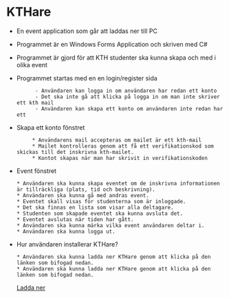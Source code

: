 # KTHare

* En event application som går att laddas ner till PC 
* Programmet är en Windows Forms Application och  skriven med C# 
* Programmet är gjord för att KTH studenter ska kunna skapa och med i olika event  

* Programmet startas med en en login/register sida

            - Användaren kan logga in om användaren har redan ett konto
            - Det ska inte gå att klicka på logga in om man inte skriver ett kth mail 
            - Användaren kan skapa ett konto om användaren inte redan har ett 

* Skapa ett konto fönstret

           * Användarens mail accepteras om mailet är ett kth-mail
           * Mailet kontrolleras genom att få ett verifikationskod som skickas till det inskrivna kth-mailet.
           * Kontot skapas när man har skrivit in verifikationskoden 

* Event fönstret

      * Användaren ska kunna skapa eventet om de inskrivna informationen är tillräckliga (plats, tid och beskrivning). 
      * Användaren ska kunna gå med andras event.
      * Eventet skall visas för studenterna som är inloggade. 
      * Det ska finnas en lista som visar alla deltagare.
      * Studenten som skapade eventet ska kunna avsluta det.
      * Eventet avslutas när tiden har gått.
      * Användaren ska kunna märka vilka event användaren deltar i.
      * Användaren ska kunna logga ut.
              
              
* Hur användaren installerar KTHare?

      * Användaren ska kunna ladda ner KTHare genom att klicka på den länken som bifogad nedan.
      * Användaren ska kunna ladda ner KTHare genom att klicka på den länken som bifogad nedan.
     [Ladda ner](https://drive.google.com/file/d/1R7ecj9Igq4OdrvsdN4GHMYGpSOMPNKB9/view?usp=sharing) 



